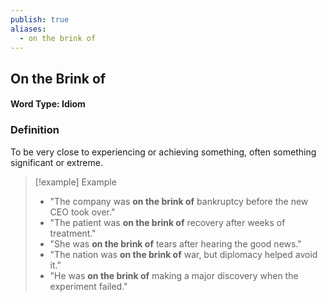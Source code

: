 ```yaml
---
publish: true
aliases:
  - on the brink of
---
```


## On the Brink of
#### Word Type: Idiom

### Definition
To be very close to experiencing or achieving something, often something significant or extreme.

> [!example] Example
> 
> - "The company was **on the brink of** bankruptcy before the new CEO took over."
> - "The patient was **on the brink of** recovery after weeks of treatment."
> - "She was **on the brink of** tears after hearing the good news."
> - "The nation was **on the brink of** war, but diplomacy helped avoid it."
> - "He was **on the brink of** making a major discovery when the experiment failed."